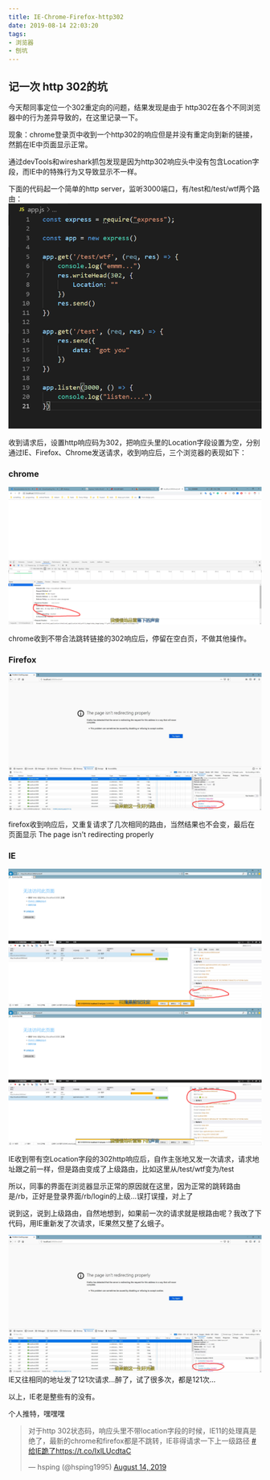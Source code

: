 ```yaml
---
title: IE-Chrome-Firefox-http302
date: 2019-08-14 22:03:20
tags:
- 浏览器
- 刨坑
---
```


## 记一次 http 302的坑
<!-- more -->

今天帮同事定位一个302重定向的问题，结果发现是由于 http302在各个不同浏览器中的行为差异导致的，在这里记录一下。

现象：chrome登录页中收到一个http302的响应但是并没有重定向到新的链接，然鹅在IE中页面显示正常。

通过devTools和wireshark抓包发现是因为http302响应头中没有包含Location字段，而IE中的特殊行为又导致显示不一样。

下面的代码起一个简单的http server，监听3000端口，有/test和/test/wtf两个路由：
![express-router](../images/20190814/express-router.png)

收到请求后，设置http响应码为302，把响应头里的Location字段设置为空，分别通过IE、Firefox、Chrome发送请求，收到响应后，三个浏览器的表现如下：

### chrome
![chrome302](../images/20190814/chrome302.png)

chrome收到不带合法跳转链接的302响应后，停留在空白页，不做其他操作。

### Firefox
![firefox302](../images/20190814/firefox302.jpg)

firefox收到响应后，又重复请求了几次相同的路由，当然结果也不会变，最后在页面显示 The page isn't redirecting properly

### IE
![IE302-1](../images/20190814/IE302-1.png)
![IE302-2](../images/20190814/IE302-2.png)

IE收到带有空Location字段的302http响应后，自作主张地又发一次请求，请求地址跟之前一样，但是路由变成了上级路由，比如这里从/test/wtf变为/test

所以，同事的界面在浏览器显示正常的原因就在这里，因为正常的跳转路由是/rb，正好是登录界面/rb/login的上级...误打误撞，对上了

说到这，说到上级路由，自然地想到，如果前一次的请求就是根路由呢？我改了下代码，用IE重新发了次请求，IE果然又整了幺蛾子。

![IE302root](../images/20190814/IE302root.jpg)
IE又往相同的地址发了121次请求...醉了，试了很多次，都是121次...

以上，IE老是整些有的没有。

个人推特，嘿嘿嘿
<blockquote class="twitter-tweet"><p lang="zh" dir="ltr">对于http 302状态码，响应头里不带location字段的时候，IE11的处理真是绝了，最新的chrome和firefox都是不跳转，IE非得请求一下上一级路径 <a href="https://twitter.com/hashtag/%E7%BB%99IE%E8%B7%AA%E4%BA%86?src=hash&amp;ref_src=twsrc%5Etfw">#给IE跪了</a><a href="https://t.co/IxlLUcdtaC">https://t.co/IxlLUcdtaC</a></p>&mdash; hsping (@hsping1995) <a href="https://twitter.com/hsping1995/status/1161652763392016384?ref_src=twsrc%5Etfw">August 14, 2019</a></blockquote> <script async src="https://platform.twitter.com/widgets.js" charset="utf-8"></script>


